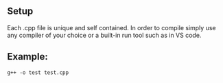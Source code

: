 ## Setup

Each .cpp file is unique and self contained. In order to compile simply use any compiler of your choice or a built-in run tool such as in VS code.

## Example:

```g++ -o test test.cpp ```
